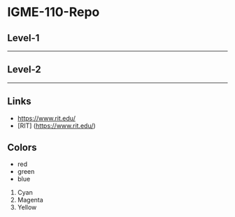 # IGME-110-Repo
## Level-1
---
## Level-2
---
## Links
- https://www.rit.edu/
- [RIT] (https://www.rit.edu/)
## Colors
- red
- green
- blue
1. Cyan
2. Magenta
3. Yellow

